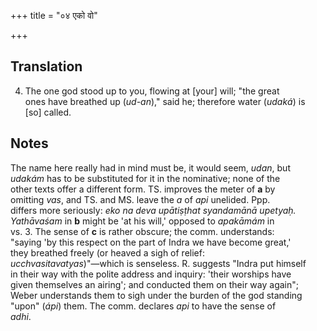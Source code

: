 +++
title = "०४ एको वो"

+++
## Translation
4. The one god stood up to you, flowing at \[your\] will; "the great  
ones have breathed up (*ud-an*)," said he; therefore water (*udaká*) is  
\[so\] called.

## Notes
The name here really had in mind must be, it would seem, *udan*, but  
*udakám* has to be substituted for it in the nominative; none of the  
other texts offer a different form. TS. improves the meter of **a** by  
omitting *vas*, and TS. and MS. leave the *a* of *api* unelided. Ppp.  
differs more seriously: *eko na deva upātiṣṭhat syandamānā upetyaḥ.*  
*Yathāvaśam* in **b** might be 'at his will,' opposed to *apakāmám* in  
vs. 3. The sense of **c** is rather obscure; the comm. understands:  
"saying 'by this respect on the part of Indra we have become great,'  
they breathed freely (or heaved a sigh of relief:  
*ucchvasitavatyas*)"—which is senseless. R. suggests "Indra put himself  
in their way with the polite address and inquiry: 'their worships have  
given themselves an airing'; and conducted them on their way again";  
Weber understands them to sigh under the burden of the god standing  
"upon" (*ápi*) them. The comm. declares *api* to have the sense of  
*adhi*.
